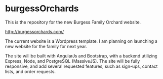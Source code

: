 # burgessOrchards

This is the repository for the new Burgess Family Orchard website.

http://burgessorchards.com/

The current website is a Wordpress template. I am planning on launching a new website for the family for next year.

The site will be built with AngularJs and Bootstrap, with a backend utilizing Express, Node, and PostgreSQL (MassiveJS). The site will be fully responsive, and add several requested features, such as sign-ups, contact lists, and order requests.

